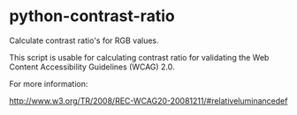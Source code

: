 python-contrast-ratio
=====================

Calculate contrast ratio's for RGB values.

This script is usable for calculating contrast ratio for validating the Web Content Accessibility Guidelines (WCAG) 2.0.

For more information:

http://www.w3.org/TR/2008/REC-WCAG20-20081211/#relativeluminancedef
